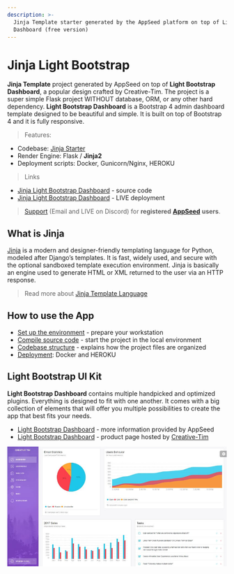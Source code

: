 ```yaml
---
description: >-
  Jinja Template starter generated by the AppSeed platform on top of Light
  Dashboard (free version)
---
```


# Jinja Light Bootstrap

**Jinja Template** project generated by AppSeed on top of **Light Bootstrap Dashboard**, a popular design crafted by Creative-Tim. The project is a super simple Flask project WITHOUT database, ORM, or any other hard dependency. **Light Bootstrap Dashboard** is a Bootstrap 4 admin dashboard template designed to be beautiful and simple. It is built on top of Bootstrap 4 and it is fully responsive.

> Features:

- Codebase: [Jinja Starter](../../boilerplate-code/boilerplate-jinja.md)
- Render Engine: Flask / **Jinja2**
- Deployment scripts: Docker, Gunicorn/Nginx, HEROKU

> Links

- [Jinja Light Bootstrap Dashboard](https://github.com/app-generator/jinja-light-bootstrap) - source code
- [Jinja Light Bootstrap Dashboard](https://jinja-template-light-bootstrap.appseed.us/) - LIVE deployment

> [Support](https://appseed.us/support) (Email and LIVE on Discord) for **registered** [**AppSeed**](https://appseed.us/) **users**.

## What is Jinja

[Jinja](https://jinja.palletsprojects.com/en/2.11.x/) is a modern and designer-friendly templating language for Python, modeled after Django’s templates. It is fast, widely used, and secure with the optional sandboxed template execution environment. Jinja is basically an engine used to generate HTML or XML returned to the user via an HTTP response.

> Read more about [Jinja Template Language](../../content/what-is/jinja.md)

## How to use the App

- [Set up the environment](../../boilerplate-code/boilerplate-jinja.md#environment) - prepare your workstation
- [Compile source code](../../boilerplate-code/boilerplate-jinja.md#build-the-app) - start the project in the local environment
- [Codebase structure](../../boilerplate-code/boilerplate-jinja.md#codebase-structure) - explains how the project files are organized
- [Deployment](../../boilerplate-code/boilerplate-jinja.md#deployment): Docker and HEROKU

## Light Bootstrap UI Kit

**Light Bootstrap Dashboard** contains multiple handpicked and optimized plugins. Everything is designed to fit with one another. It comes with a big collection of elements that will offer you multiple possibilities to create the app that best fits your needs.

- [Light Bootstrap Dashboard](../../content/bootstrap-template/light-bootstrap-dashboard.md) - more information provided by AppSeed
- [Light Bootstrap Dashboard](https://bit.ly/2ZEXOU3) - product page hosted by [Creative-Tim](../../content/partners/creative-tim.md)

![Light Bootstrap Dashboard - Open-source Design.](../../../static/assets/light-bootstrap-dashboard.jpg)
